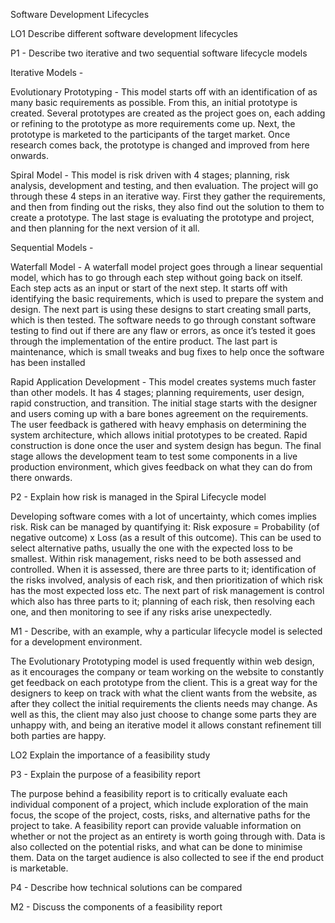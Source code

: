Software Development Lifecycles

LO1 Describe different software development lifecycles 

P1 - Describe two iterative and two sequential software lifecycle models

Iterative Models -

Evolutionary Prototyping -
This model starts off with an identification of as many basic requirements as possible. From this, an initial prototype is created. Several prototypes are created as the project goes on, each adding or refining to the prototype as more requirements come up. Next, the prototype is marketed to the participants of the target market. Once research comes back, the prototype is changed and improved from here onwards.

Spiral Model -
This model is risk driven with 4 stages; planning, risk analysis, development and testing, and then evaluation. The project will go through these 4 steps in an iterative way. First they gather the requirements, and then from finding out the risks, they also find out the solution to them to create a prototype. The last stage is evaluating the prototype and project, and then planning for the next version of it all.

Sequential Models -

Waterfall Model -
A waterfall model project goes through a linear sequential model, which has to go through each step without going back on itself. Each step acts as an input or start of the next step. It starts off with identifying the basic requirements, which is used to prepare the system and design. The next part is using these designs to start creating small parts, which is then tested. The software needs to go through constant software testing to find out if there are any flaw or errors, as once it’s tested it goes through the implementation of the entire product. The last part is maintenance, which is small tweaks and bug fixes to help once the software has been installed

Rapid Application Development -
This model creates systems much faster than other models. It has 4 stages; planning requirements, user design, rapid construction, and transition. The initial stage starts with the designer and users coming up with a bare bones agreement on the requirements. The user feedback is gathered with heavy emphasis on determining the system architecture, which allows initial prototypes to be created. Rapid construction is done once the user and system design has begun. The final stage allows the development team to test some components in a live production environment, which gives feedback on what they can do from there onwards.

P2 - Explain how risk is managed in the Spiral Lifecycle model

Developing software comes with a lot of uncertainty, which comes implies risk. Risk can be managed by quantifying it: Risk exposure = Probability (of negative outcome) x Loss (as a result of this outcome). This can be used to select alternative paths, usually the one with the expected loss to be smallest.
Within risk management, risks need to be both assessed and controlled. When it is assessed, there are three parts to it; identification of the risks involved, analysis of each risk, and then prioritization of which risk has the most expected loss etc.
The next part of risk management is control which also has three parts to it; planning of each risk, then resolving each one, and then monitoring to see if any risks arise unexpectedly.

M1 - Describe, with an example, why a particular lifecycle model is selected for a development environment.

The Evolutionary Prototyping model is used frequently within web design, as it encourages the company or team working on the website to constantly get feedback on each prototype from the client. This is a great way for the designers to keep on track with what the client wants from the website, as after they collect the initial requirements the clients needs may change. As well as this, the client may also just choose to change some parts they are unhappy with, and being an iterative model it allows constant refinement till both parties are happy.


LO2 Explain the importance of a feasibility study

P3 - Explain the purpose of a feasibility report

The purpose behind a feasibility report is to critically evaluate each individual component of a project, which include exploration of the main focus, the scope of the project, costs, risks, and alternative paths for the project to take. A feasibility report can provide valuable information on whether or not the project as an entirety is worth going through with. Data is also collected on the potential risks, and what can be done to minimise them. Data on the target audience is also collected to see if the end product is marketable.

P4 -  Describe how technical solutions can be compared




M2 - Discuss the components of a feasibility report





